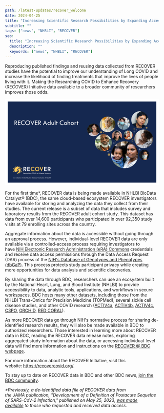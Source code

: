 ```yaml
---
path: /latest-updates/recover_welcome
date: 2024-04-25
title: "Increasing Scientific Research Possibilities by Expanding Access to RECOVER Data"
subtitle: ""
tags: ["news", "NHBLI", "RECOVER"]
seo:
  title: "Increasing Scientific Research Possibilities by Expanding Access to RECOVER Data"
  description: ""
  keywords: ["news", "NHBLI", "RECOVER"]
---
```


Reproducing published findings and reusing data collected from RECOVER studies have the potential to improve our understanding of Long COVID and increase the likelihood of finding treatments that improve the lives of people living with it. Making the Researching COVID to Enhance Recovery (RECOVER) Initiative data available to a broader community of researchers improves those odds.

<div class="blog-image-section twothirds-width-image blog-image-right">
  <img src='./recover.png' alt="RECOVER Adult Cohort"/>
</div>

For the first time*, RECOVER data is being made available in NHLBI BioData Catalyst® (BDC), the same cloud-based ecosystem RECOVER investigators have available for storing and analyzing the data they collect from their studies. The current release is a subset of data that includes survey and laboratory results from the RECOVER adult cohort study. This dataset has data from over 14,600 participants who participated in over 92,350 study visits at 79 enrolling sites across the country.

<p>
Aggregate information about the data is accessible without going through an approval process. However, individual-level RECOVER data are only available via a controlled-access process requiring investigators to have <a href="https://public.era.nih.gov/commonsplus/public/login.era?TARGET=https%3A%2F%2Fpublic.era.nih.gov%3A443%2Fcommons" target="__blank" rel="noopener noreferrer">NIH Electronic Research Administration (eRA) Commons</a> credentials and receive data access permissions through the Data Access Request (DAR) process of the <a href="https://www.ncbi.nlm.nih.gov/gap/" target="__blank" rel="noopener noreferrer">NIH's Database of Genotypes and Phenotypes (dbGaP)</a>. This process protects study participant privacy while creating more opportunities for data analysis and scientific discoveries.


By sharing the data through BDC, researchers can use an ecosystem built by the National Heart, Lung, and Blood Institute (NHLBI) to provide accessibility to data, analytic tools, applications, and workflows in secure workspaces. <a href="/resources/data">BDC hosts many other datasets</a>, including those from the NHLBI Trans-Omics for Precision Medicine (TOPMed), several sickle cell disease studies, and other COVID research (<a href="https://www.ncbi.nlm.nih.gov/projects/gap/cgi-bin/study.cgi?study_id=phs002694.v1.p1" target="__blank" rel="noopener noreferrer">ACTIV4a</a>, 
<a href="https://www.ncbi.nlm.nih.gov/projects/gap/cgi-bin/study.cgi?study_id=phs002710.v1.p1" target="__blank" rel="noopener noreferrer">ACTIV4b</a>, 
<a href="https://www.ncbi.nlm.nih.gov/projects/gap/cgi-bin/study.cgi?study_id=phs003063.v1.p1" target="__blank" rel="noopener noreferrer">ACTIV4c</a>, 
<a href="https://www.ncbi.nlm.nih.gov/projects/gap/cgi-bin/study.cgi?study_id=phs002752.v1.p1" target="__blank" rel="noopener noreferrer">C3PO</a>, 
<a href="https://www.ncbi.nlm.nih.gov/projects/gap/cgi-bin/study.cgi?study_id=phs002299.v1.p1" target="__blank" rel="noopener noreferrer">ORCHID</a>, 
<a href="https://www.ncbi.nlm.nih.gov/projects/gap/cgi-bin/study.cgi?study_id=phs002363.v1.p1" target="__blank" rel="noopener noreferrer">RED CORAL</a>).
</p>

As more RECOVER data go through NIH's normative process for sharing de-identified research results, they will also be made available in BDC to authorized researchers. Those interested in learning more about RECOVER data in BDC, reading the RECOVER data release notes, exploring aggregated study information about the data, or accessing individual-level data will find more information and instructions on the [RECOVER @ BDC webpage](/recover).

<p>For more information about the RECOVER Initiative, visit this website: <a href="https://recovercovid.org/" target="__blank" rel="noopener noreferrer" class="blog-external-link">https://recovercovid.org/</a>.</p>

To stay up to date on RECOVER data in BDC and other BDC news, [join the BDC community](/contact/ecosystem).

<p><em>
*Previously, a de-identified data file of RECOVER data from the JAMA publication, "Development of a Definition of Postacute Sequelae of SARS-CoV-2 Infection," published on May 25, 2023, <a href="https://recovercovid.org/data" target="__blank" rel="noopener noreferrer" class="blog-external-link">was made available</a> to those who requested and received data access.</em></p>